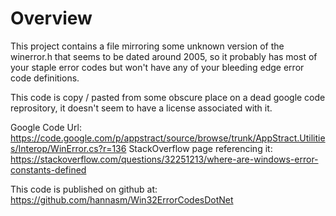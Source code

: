# Overview
This project contains a file mirroring some unknown version of the winerror.h that seems to be dated around 2005, so it probably has most of your staple error codes but won't have any of your bleeding edge error code definitions.

This code is copy / pasted from some obscure place on a dead google code reprository, it doesn't seem to have a license associated with it.

Google Code Url: https://code.google.com/p/appstract/source/browse/trunk/AppStract.Utilities/Interop/WinError.cs?r=136 
StackOverflow page referencing it: https://stackoverflow.com/questions/32251213/where-are-windows-error-constants-defined

This code is published on github at: https://github.com/hannasm/Win32ErrorCodesDotNet
